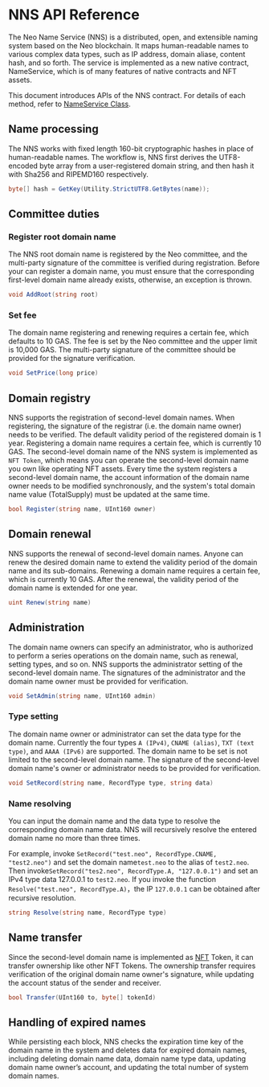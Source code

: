 # NNS API Reference

The Neo Name Service (NNS) is a distributed, open, and extensible naming system based on the Neo blockchain. It maps human-readable names to various complex data types, such as IP address, domain aliase, content hash, and so forth. The service is implemented as a new native contract, NameService, which is of many features of native contracts and NFT assets.

This document introduces APIs of the NNS contract. For details of each method, refer to  [NameService Class](scapi/fw/dotnet/neo/NameService.md).

## Name processing

The NNS works with fixed length 160-bit cryptographic hashes in place of human-readable names. The workflow is, NNS first derives the UTF8-encoded byte array from a user-registered domain string, and then hash it with Sha256 and RIPEMD160 respectively.

```c#
byte[] hash = GetKey(Utility.StrictUTF8.GetBytes(name));
```

## Committee duties 
### Register root domain name
The NNS root domain name is registered by the Neo committee, and the multi-party signature of the committee is verified during registration. Before your can register a domain name, you must ensure that the corresponding first-level domain name already exists, otherwise, an exception is thrown.

```c#
void AddRoot(string root)
```
### Set fee

The domain name registering and renewing requires  a certain fee, which defaults to 10 GAS. The fee is set by the Neo committee and the upper limit is 10,000 GAS. The multi-party signature of the committee should be provided for the signature verification.

```c#
void SetPrice(long price)
```
## Domain registry
NNS supports the registration of second-level domain names. When registering, the signature of the registrar (i.e. the domain name owner) needs to be verified. The default validity period of the registered domain is 1 year. Registering a domain name requires a certain fee, which is currently 10 GAS. The second-level domain name of the NNS system is implemented as `NFT Token`, which means you can operate the second-level domain name you own like operating NFT assets. Every time the system registers a second-level domain name, the account information of the domain name owner needs to be modified synchronously, and the system's total domain name value (TotalSupply) must be updated at the same time.

```c#
bool Register(string name, UInt160 owner)
```

## Domain renewal
NNS supports the renewal of second-level domain names. Anyone can renew the desired domain name to extend the validity period of the domain name and its sub-domains. Renewing a domain name requires a certain fee, which is currently 10 GAS. After the renewal, the validity period of the domain name is extended for one year.

```c#
uint Renew(string name)

```
## Administration
The domain name owners can specify an administrator, who is authorized to perform a series operations on the domain name, such as renewal, setting types, and so on. NNS supports the administrator setting of the second-level domain name. The signatures of the administrator and the domain name owner must be provided for verification.

```c#
void SetAdmin(string name, UInt160 admin)
```

### Type setting
The domain name owner or administrator can set the data type for the domain name. Currently the four types `A (IPv4)`, `CNAME (alias)`, `TXT (text type)`, and `AAAA (IPv6)` are supported. The domain name to be set is not limited to the second-level domain name. The signature of the second-level domain name's owner or administrator needs to be provided for verification.

```c#
void SetRecord(string name, RecordType type, string data)
```
### Name resolving
You can input the domain name and the data type to resolve the corresponding domain name data. NNS will recursively resolve the entered domain name no more than three times.

For example, invoke `SetRecord("test.neo", RecordType.CNAME, "test2.neo")` and set the domain name`test.neo` to the alias of `test2.neo`. Then invoke`SetRecord("tes2.neo", RecordType.A, "127.0.0.1")` and set an IPv4 type data 127.0.0.1 to `test2.neo`. If you invoke the function  `Resolve("test.neo", RecordType.A)`，the IP `127.0.0.1` can be obtained after recursive resolution.

```c#
string Resolve(string name, RecordType type)
```
## Name transfer
Since the second-level domain name is implemented as [NFT](https://github.com/neo-project/proposals/pull/130) Token, it can transfer ownership like other NFT Tokens. The ownership transfer requires verification of the original domain name owner's  signature, while updating the account status of the sender and receiver.

```c#
bool Transfer(UInt160 to, byte[] tokenId)
```
## Handling of expired names
While persisting each block, NNS checks the expiration time key of the domain name in the system and deletes data for expired domain names, including deleting domain name data, domain name type data, updating domain name owner’s account, and updating the total number of system domain names.